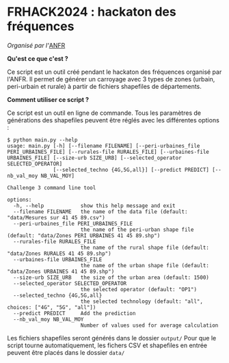 # FRHACK2024 : hackaton des fréquences

*Organisé par l'*[ANFR](https://www.anfr.fr)

**Qu'est ce que c'est ?**

Ce script est un outil créé pendant le hackaton des fréquences organisé par l'ANFR.
Il permet de générer un carroyage avec 3 types de zones (urbain, peri-urbain et rurale) à partir de fichiers shapefiles de départements.

**Comment utiliser ce script ?**

Ce script est un outil en ligne de commande. Tous les paramètres de générations des shapefiles peuvent être réglés avec les différentes options :
```
$ python main.py --help
usage: main.py [-h] [--filename FILENAME] [--peri-urbaines_file PERI_URBAINES_FILE] [--rurales-file RURALES_FILE] [--urbaines-file URBAINES_FILE] [--size-urb SIZE_URB] [--selected_operator SELECTED_OPERATOR]
               [--selected_techno {4G,5G,all}] [--predict PREDICT] [--nb_val_moy NB_VAL_MOY]

Challenge 3 command line tool

options:
  -h, --help            show this help message and exit
  --filename FILENAME   the name of the data file (default: "data/Mesures sur 41 45 89.csv")
  --peri-urbaines_file PERI_URBAINES_FILE
                        the name of the peri-urban shape file (default: "data/Zones PERI URBAINES 41 45 89.shp")
  --rurales-file RURALES_FILE
                        the name of the rural shape file (default: "data/Zones RURALES 41 45 89.shp")
  --urbaines-file URBAINES_FILE
                        the name of the urban shape file (default: "data/Zones URBAINES 41 45 89.shp")
  --size-urb SIZE_URB   the size of the urban area (default: 1500)
  --selected_operator SELECTED_OPERATOR
                        the selected operator (default: "OP1")
  --selected_techno {4G,5G,all}
                        the selected technology (default: "all", choices: ["4G", "5G", "all"])
  --predict PREDICT     Add the prediction
  --nb_val_moy NB_VAL_MOY
                        Number of values used for average calculation
```

Les fichiers shapefiles seront générés dans le dossier `output/`
Pour que le script tourne automatiquement, les fichers CSV et shapefiles en entrée peuvent être placés dans le dossier `data/`
